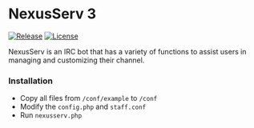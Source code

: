 # NexusServ 3

[![Release](https://img.shields.io/github/release/Nexus-IRC/NexusServV3.svg?style=flat-square)](https://github.com/Nexus-IRC/NexusServV3/releases/latest) [![License](https://img.shields.io/badge/license-GPLv3-brightgreen.svg?style=flat-square)](https://github.com/Nexus-IRC/NexusServV3/blob/master/LICENSE)

NexusServ is an IRC bot that has a variety of functions to assist users in managing and customizing their channel.

### Installation

* Copy all files from `/conf/example` to `/conf`
* Modify the `config.php` and `staff.conf`
* Run `nexusserv.php`
